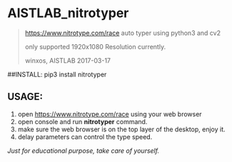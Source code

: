 # AISTLAB_nitrotyper
> https://www.nitrotype.com/race auto typer using python3 and cv2
>
> only supported 1920x1080 Resolution currently.
>
> winxos, AISTLAB 2017-03-17

##INSTALL:
pip3 install nitrotyper
## USAGE:
1. open https://www.nitrotype.com/race using your web browser
2. open console and run **nitrotyper** command.
3. make sure the web browser is on the top layer of the desktop, enjoy it.
4. delay parameters can control the type speed.

*Just for educational purpose, take care of yourself.*

